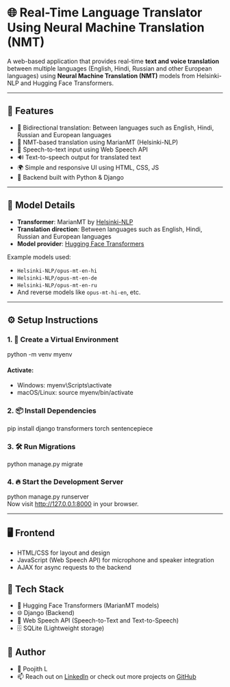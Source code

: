 # 🌐 Real-Time Language Translator Using Neural Machine Translation (NMT)

A web-based application that provides real-time **text and voice translation** between multiple languages (English, Hindi, Russian and other European languages) using **Neural Machine Translation (NMT)** models from Helsinki-NLP and Hugging Face Transformers.

---

## 🚀 Features

- 🔁 Bidirectional translation: Between languages such as English, Hindi, Russian and European languages
- 🧠 NMT-based translation using MarianMT (Helsinki-NLP)
- 🎤 Speech-to-text input using Web Speech API
- 🔊 Text-to-speech output for translated text
- 🌍 Simple and responsive UI using HTML, CSS, JS
- 🧩 Backend built with Python & Django

---

## 🧠 Model Details

- **Transformer**: MarianMT by [Helsinki-NLP](https://huggingface.co/Helsinki-NLP)
- **Translation direction**:  Between languages such as English, Hindi, Russian and European languages
- **Model provider**: [Hugging Face Transformers](https://huggingface.co/models?search=Helsinki-NLP)

Example models used:
- `Helsinki-NLP/opus-mt-en-hi`
- `Helsinki-NLP/opus-mt-en-de`
- `Helsinki-NLP/opus-mt-en-ru`
- And reverse models like `opus-mt-hi-en`, etc.

---

## ⚙️ Setup Instructions

### 1. 🐍 Create a Virtual Environment
python -m venv myenv
#### Activate:
- Windows:
  myenv\Scripts\activate
- macOS/Linux:
  source myenv/bin/activate

### 2. 📦 Install Dependencies
pip install django transformers torch sentencepiece

### 3. 🛠️ Run Migrations
python manage.py migrate

### 4. 🔥 Start the Development Server
python manage.py runserver <br>
Now visit http://127.0.0.1:8000 in your browser.

---

## 🖥️ Frontend
- HTML/CSS for layout and design
- JavaScript (Web Speech API) for microphone and speaker integration
- AJAX for async requests to the backend

## 🧰 Tech Stack
- 🧠 Hugging Face Transformers (MarianMT models)
- 🌐 Django (Backend)
- 🎤 Web Speech API (Speech-to-Text and Text-to-Speech)
- 🗄️ SQLite (Lightweight storage)

## 🙌 Author
- 👤 Poojith L
- 📫 Reach out on [LinkedIn](https://www.linkedin.com/in/poojithl) or check out more projects on [GitHub](https://github.com/Poojith-L)
